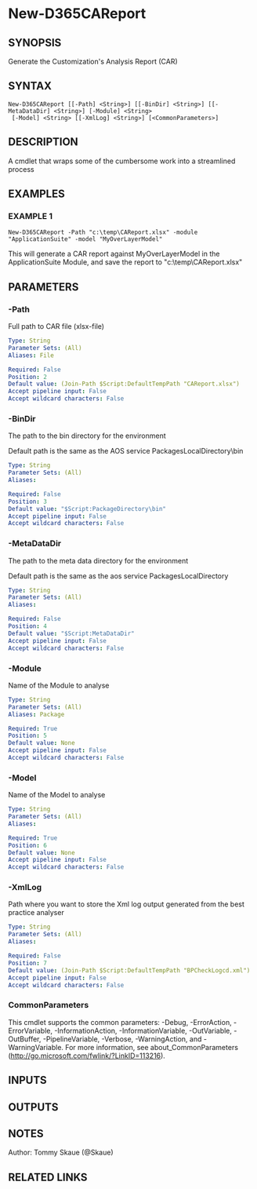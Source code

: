 ﻿---
external help file: d365fo.tools-help.xml
Module Name: d365fo.tools
online version:
schema: 2.0.0
---

# New-D365CAReport

## SYNOPSIS
Generate the Customization's Analysis Report (CAR)

## SYNTAX

```
New-D365CAReport [[-Path] <String>] [[-BinDir] <String>] [[-MetaDataDir] <String>] [-Module] <String>
 [-Model] <String> [[-XmlLog] <String>] [<CommonParameters>]
```

## DESCRIPTION
A cmdlet that wraps some of the cumbersome work into a streamlined process

## EXAMPLES

### EXAMPLE 1
```
New-D365CAReport -Path "c:\temp\CAReport.xlsx" -module "ApplicationSuite" -model "MyOverLayerModel"
```

This will generate a CAR report against MyOverLayerModel in the ApplicationSuite Module, and save the report to "c:\temp\CAReport.xlsx"

## PARAMETERS

### -Path
Full path to CAR file (xlsx-file)

```yaml
Type: String
Parameter Sets: (All)
Aliases: File

Required: False
Position: 2
Default value: (Join-Path $Script:DefaultTempPath "CAReport.xlsx")
Accept pipeline input: False
Accept wildcard characters: False
```

### -BinDir
The path to the bin directory for the environment

Default path is the same as the AOS service PackagesLocalDirectory\bin

```yaml
Type: String
Parameter Sets: (All)
Aliases:

Required: False
Position: 3
Default value: "$Script:PackageDirectory\bin"
Accept pipeline input: False
Accept wildcard characters: False
```

### -MetaDataDir
The path to the meta data directory for the environment

Default path is the same as the aos service PackagesLocalDirectory

```yaml
Type: String
Parameter Sets: (All)
Aliases:

Required: False
Position: 4
Default value: "$Script:MetaDataDir"
Accept pipeline input: False
Accept wildcard characters: False
```

### -Module
Name of the Module to analyse

```yaml
Type: String
Parameter Sets: (All)
Aliases: Package

Required: True
Position: 5
Default value: None
Accept pipeline input: False
Accept wildcard characters: False
```

### -Model
Name of the Model to analyse

```yaml
Type: String
Parameter Sets: (All)
Aliases:

Required: True
Position: 6
Default value: None
Accept pipeline input: False
Accept wildcard characters: False
```

### -XmlLog
Path where you want to store the Xml log output generated from the best practice analyser

```yaml
Type: String
Parameter Sets: (All)
Aliases:

Required: False
Position: 7
Default value: (Join-Path $Script:DefaultTempPath "BPCheckLogcd.xml")
Accept pipeline input: False
Accept wildcard characters: False
```

### CommonParameters
This cmdlet supports the common parameters: -Debug, -ErrorAction, -ErrorVariable, -InformationAction, -InformationVariable, -OutVariable, -OutBuffer, -PipelineVariable, -Verbose, -WarningAction, and -WarningVariable.
For more information, see about_CommonParameters (http://go.microsoft.com/fwlink/?LinkID=113216).

## INPUTS

## OUTPUTS

## NOTES
Author: Tommy Skaue (@Skaue)

## RELATED LINKS
